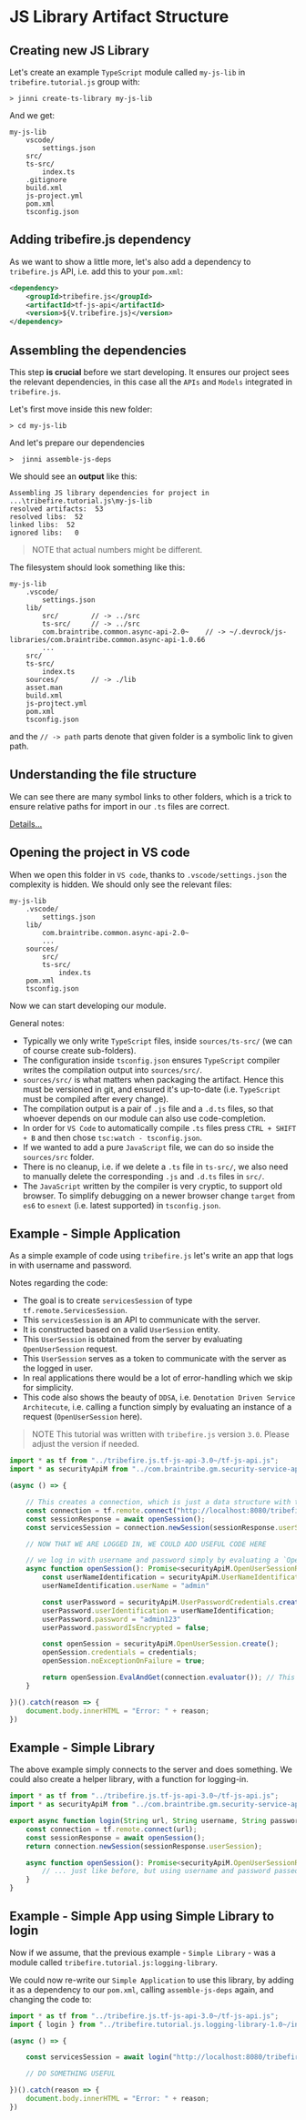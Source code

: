 # JS Library Artifact Structure

## Creating new JS Library

Let's create an example `TypeScript` module called `my-js-lib` in `tribefire.tutorial.js` group with:
```cli
> jinni create-ts-library my-js-lib
```

And we get:

```filesystem
my-js-lib
    vscode/
        settings.json
    src/
    ts-src/
        index.ts
    .gitignore
    build.xml
    js-project.yml
    pom.xml
    tsconfig.json
```
## Adding tribefire.js dependency

As we want to show a little more, let's also add a dependency to `tribefire.js` API, i.e. add this to your `pom.xml`:
```xml
<dependency>
    <groupId>tribefire.js</groupId>
    <artifactId>tf-js-api</artifactId>
    <version>${V.tribefire.js}</version>
</dependency>
```

## Assembling the dependencies

This step **is crucial** before we start developing. It ensures our project sees the relevant dependencies, in this case all the `APIs` and `Models` integrated in `tribefire.js`.

Let's first move inside this new folder:
```cli
> cd my-js-lib
```

And let's prepare our dependencies
```cli
>  jinni assemble-js-deps
```

We should see an **output** like this:
```plaintext
Assembling JS library dependencies for project in ...\tribefire.tutorial.js\my-js-lib
resolved artifacts:  53
resolved libs:  52
linked libs:  52
ignored libs:   0
```

> NOTE that actual numbers might be different.

The filesystem should look something like this:
```filesystem
my-js-lib
    .vscode/
        settings.json
    lib/
        src/        // -> ../src
        ts-src/     // -> ../src
        com.braintribe.common.async-api-2.0~    // -> ~/.devrock/js-libraries/com.braintribe.common.async-api-1.0.66
        ...
    src/
    ts-src/
        index.ts
    sources/        // -> ./lib
    asset.man
    build.xml
    js-projtect.yml
    pom.xml
    tsconfig.json
```
and the `// -> path` parts denote that given folder is a symbolic link to given path.

## Understanding the file structure

We can see there are many symbol links to other folders, which is a trick to ensure relative paths for import in our `.ts` files are correct.

[Details...](./js-lib-file-structure.md)

## Opening the project in VS code

When we open this folder in `VS code`, thanks to `.vscode/settings.json` the complexity is hidden. We should only see the relevant files:
```filesystem
my-js-lib
    .vscode/
        settings.json
    lib/
        com.braintribe.common.async-api-2.0~
        ...
    sources/
        src/
        ts-src/
            index.ts
    pom.xml
    tsconfig.json
```

Now we can start developing our module. 

General notes:
* Typically we only write `TypeScript` files, inside `sources/ts-src/` (we can of course create sub-folders).
* The configuration inside `tsconfig.json` ensures `TypeScript` compiler writes the compilation output into `sources/src/`.
* `sources/src/` is what matters when packaging the artifact. Hence this must be versioned in git, and ensured it's up-to-date (i.e. `TypeScript` must be compiled after every change).
* The compilation output is a pair of `.js` file and a `.d.ts` files, so that whoever depends on our module can also use code-completion.
* In order for `VS Code` to automatically compile `.ts` files press `CTRL + SHIFT + B` and then chose `tsc:watch - tsconfig.json`.
* If we wanted to add a pure `JavaScript` file, we can do so inside the `sources/src` folder.
* There is no cleanup, i.e. if we delete a `.ts` file in `ts-src/`, we also need to manually delete the corresponding `.js` and `.d.ts` files in `src/`.
* The `JavaScript` written by the compiler is very cryptic, to support old browser. To simplify debugging on a newer browser change `target` from `es6` to `esnext` (i.e. latest supported) in `tsconfig.json`.

## Example - Simple Application

As a simple example of code using `tribefire.js` let's write an app that logs in with username and password.

Notes regarding the code:
* The goal is to create `servicesSession` of type `tf.remote.ServicesSession`.
* This `servicesSession` is an API to communicate with the server.
* It is constructed based on a valid `UserSession` entity.
* This `UserSession` is obtained from the server by evaluating `OpenUserSession` request.
* This `UserSession` serves as a token to communicate with the server as the logged in user.
* In real applications there would be a lot of error-handling which we skip for simplicity.
* This code also shows the beauty of `DDSA`, i.e. `Denotation Driven Service Architecute`, i.e. calling a function simply by evaluating an instance of a request (`OpenUserSession` here).

> NOTE This tutorial was written with `tribefire.js` version `3.0`. Please adjust the version if needed.

```typescript
import * as tf from "../tribefire.js.tf-js-api-3.0~/tf-js-api.js";
import * as securityApiM from "../com.braintribe.gm.security-service-api-model-2.0~/ensure-security-service-api-model.js";

(async () => {

    // This creates a connection, which is just a data structure with the server URL, it can evaluate requests that don't require a logged user
    const connection = tf.remote.connect("http://localhost:8080/tribefire-services");
    const sessionResponse = await openSession();
    const servicesSession = connection.newSession(sessionResponse.userSession);

    // NOW THAT WE ARE LOGGED IN, WE COULD ADD USEFUL CODE HERE

    // we log in with username and password simply by evaluating a `OpenUserSession` request
    async function openSession(): Promise<securityApiM.OpenUserSessionResponse> {
        const userNameIdentification = securityApiM.UserNameIdentification.create();
        userNameIdentification.userName = "admin"

        const userPassword = securityApiM.UserPasswordCredentials.create();
        userPassword.userIdentification = userNameIdentification;
        userPassword.password = "admin123"
        userPassword.passwordIsEncrypted = false;

        const openSession = securityApiM.OpenUserSession.create();
        openSession.credentials = credentials;
        openSession.noExceptionOnFailure = true;

        return openSession.EvalAndGet(connection.evaluator()); // This is DDSA!!!
    }

})().catch(reason => {
    document.body.innerHTML = "Error: " + reason;
})
```

## Example - Simple Library

The above example simply connects to the server and does something. We could also create a helper library, with a function for logging-in.

```typescript
import * as tf from "../tribefire.js.tf-js-api-3.0~/tf-js-api.js";
import * as securityApiM from "../com.braintribe.gm.security-service-api-model-2.0~/ensure-security-service-api-model.js";

export async function login(String url, String username, String password): Promise<tf.remote.ServicesSession> {
    const connection = tf.remote.connect(url);
    const sessionResponse = await openSession();
    return connection.newSession(sessionResponse.userSession);

    async function openSession(): Promise<securityApiM.OpenUserSessionResponse> {
        // ... just like before, but using username and password passed to the "login" function
    }
}
```

## Example - Simple App using Simple Library to login

Now if we assume, that the previous example - `Simple Library` - was a module called `tribefire.tutorial.js:logging-library`.

We could now re-write our `Simple Application` to use this library, by adding it as a dependency to our `pom.xml`, calling `assemble-js-deps` again, and changing the code to:

```typescript
import * as tf from "../tribefire.js.tf-js-api-3.0~/tf-js-api.js";
import { login } from "../tribefire.tutorial.js.logging-library-1.0~/index.js";

(async () => {

    const servicesSession = await login("http://localhost:8080/tribefire-services", "admin", "admin123");

    // DO SOMETHING USEFUL

})().catch(reason => {
    document.body.innerHTML = "Error: " + reason;
})
```
